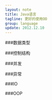 ```yaml
---
layout: note
title: Java语言
tagline: 更好的使用OO
group: language
update: 2012.12.10
---
```


###数据类型

###控制结构


###并发


###异常


###IO


###OOP